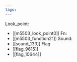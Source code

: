 ```yaml
---
tags:
---
```

Look_point:
- [[m5503_look_point0]]
Fn:
- [[m5503_function21]]
Sound:
- [[sound_133]]
Flag:
- [[flag_9615]]
- [[flag_10644]]
